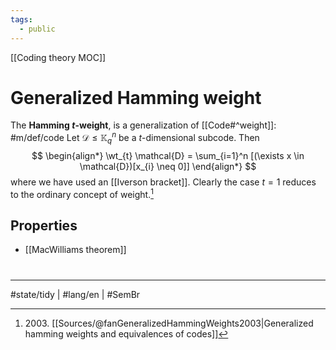 ```yaml
---
tags:
  - public
---
```

[[Coding theory MOC]]
# Generalized Hamming weight

The **Hamming $t$-weight**, is a generalization of [[Code#^weight]]: #m/def/code 
Let $\mathcal{D} \leq \mathbb{K}_{q}^n$ be a $t$-dimensional subcode. Then
$$
\begin{align*}
\wt_{t} \mathcal{D} = \sum_{i=1}^n [(\exists x \in \mathcal{D})[x_{i} \neq 0]]
\end{align*}
$$
where we have used an [[Iverson bracket]].
Clearly the case $t=1$ reduces to the ordinary concept of weight.[^2003]


## Properties

- [[MacWilliams theorem]]

  [^2003]: 2003\. [[Sources/@fanGeneralizedHammingWeights2003|Generalized hamming weights and equivalences of codes]]
#
---
#state/tidy | #lang/en | #SemBr
